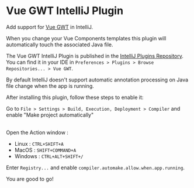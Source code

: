 # Vue GWT IntelliJ Plugin

Add support for [Vue GWT](https://github.com/Axellience/vue-gwt) in IntelliJ.

When you change your Vue Components templates this plugin will automatically touch the associated Java file.

The Vue GWT IntelliJ Plugin is published in the [IntelliJ Plugins Repository](https://plugins.jetbrains.com/plugin/10441-vue-gwt).
You can find it in your IDE in `Preferences > Plugins > Browse Repositories... > Vue GWT`.

By default IntelliJ doesn't support automatic annotation processing on Java file change when the app is running.

After installing this plugin, follow these steps to enable it:

Go to
`File > Settings > Build, Execution, Deployment > Compiler` and enable "Make project automatically"
<br/><br/>

Open the Action window :
    
* Linux : `CTRL+SHIFT+A`
* MacOS : `SHIFT+COMMAND+A`
* Windows : `CTRL+ALT+SHIFT+/`
</ul>

Enter `Registry...` and enable `compiler.automake.allow.when.app.running`.


You are good to go!

